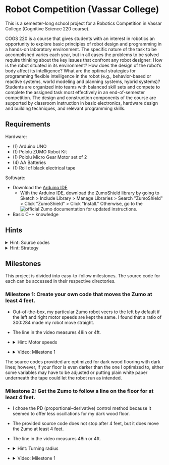 # Robot Competition (Vassar College)

This is a semester-long school project for a Robotics Competition in Vassar College (Cognitive Science 220 course).

COGS 220 is a course that gives students with an interest in robotics an opportunity to explore basic principles of robot design and programming in a hands-on laboratory environment. The specific nature of the task to be accomplished varies each year, but in all cases the problems to be solved require thinking about the key issues that confront any robot designer: How is the robot situated in its environment? How does the design of the robot’s body affect its intelligence? What are the optimal strategies for programming flexible intelligence in the robot (e.g., behavior-based or reactive systems, world modeling and planning systems, hybrid systems)? Students are organized into teams with balanced skill sets and compete to complete the assigned task most effectively in an end-of-semester competition. The design and construction components of the course are supported by classroom instruction in basic electronics, hardware design and building techniques, and relevant programming skills.

## Requirements
Hardware:
* (1) Arduino UNO
* (1) Pololu ZUMO Robot Kit
* (1) Pololu Micro Gear Motor set of 2
* (4) AA Batteries
* (1) Roll of black electrical tape

Software:
* Download the [Arduino IDE](https://www.arduino.cc/en/main/software)
  * With the Arduino IDE, download the ZumoShield library by going to Sketch > Include Library > Manage Libraries > Search "ZumoShield" > Click "ZumoShield" > Click "Install." Otherwise, go to the ![official Zumo documentation](https://www.pololu.com/docs/0J57/6) for updated instructions.
* Basic C++ knowledge

## Hints

<details>
  <summary>Hint: Source codes</summary>
  
  ```
  To get the working source code of a maze-solving Pololu robot, go to File > Examples > ZumoShield > MazeSolver. Otherwise, go to the ![official Zumo documentation](https://www.pololu.com/docs/0J57/7.e) for updated instructions.
  ```
</details>

<details>
  <summary>Hint: Strategy</summary>
  
  ```
  To solve any maze that includes any loops, employ the "left hand on the wall" strategy in your code.
  ```
</details>

## Milestones

This project is divided into easy-to-follow milestones. The source code for each can be accessed in their respective directories.

### Milestone 1: Create your own code that moves the Zumo at least 4 feet.

* Out-of-the-box, my particular Zumo robot veers to the left by default if the left and right motor speeds are kept the same. I found that a ratio of 300:284 made my robot move straight.

* The line in the video measures 48in or 4ft.

* <details>
  <summary>Hint: Motor speeds</summary>
  
  ```
  Start out by testing with equal Left and Right Motor speeds.
  If the robot veers to the left, then the Left Motor should be given a higher speed.
  Else if the robot veers to the right, then the Right Motor should be given a higher speed.
  ```
</details>

* <details>
  <summary>Video: Milestone 1</summary>
 
  ![Milestone 1 Video](./Media/Milestone-1.gif)
</details>


The source codes provided are optimized for dark wood flooring with dark lines; however, if your floor is even darker than the one I optimized to, either some variables may have to be adjusted or putting plain white paper underneath the tape could let the robot run as intended.

### Milestone 2: Get the Zumo to follow a line on the floor for at least 4 feet.

* I chose the PD (proportional–derivative) control method because it seemed to offer less oscillations for my dark wood floor.

* The provided source code does not stop after 4 feet, but it does move the Zumo at least 4 feet.

* The line in the video measures 48in or 4ft.

* <details>
  <summary>Hint: Turning radius</summary>
  
  ```
  There are two kinds of turning: (Regular) Turning and Zero-Radius Turning. Regular Turning is more like a car such that it takes some distance in order to turn around a corner while Zero-Radius Turning is more like a forklift, Roomba® or Zero-Turn mowers such that they do not cover any distance when turning.
  Regular Turning can be achieved by making one motor faster than the other. Whichever motor (left or right) is slower is the direction that the ZumoBot would turn.
  Zero-Radius Turning can be achieved by giving one motor some positive speed and giving the other motor the same speed but negative. Whichever motor (left or right) has the negative value is the direction that the ZumoBot would turn.
  ```
</details>

* <details>
  <summary>Video: Milestone 1</summary>
  
  ![Milestone 1 Video](./Media/Milestone-2.gif)
</details>
